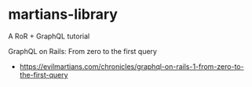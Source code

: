 # martians-library
A RoR + GraphQL tutorial

GraphQL on Rails:
From zero to the first query

- https://evilmartians.com/chronicles/graphql-on-rails-1-from-zero-to-the-first-query
